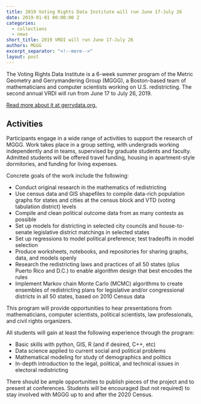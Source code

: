 ```yaml
---
title: 2019 Voting Rights Data Institute will run June 17-July 26
date: 2019-01-01 00:00:00 Z
categories:
  - collections
  - news
short_title: 2019 VRDI will run June 17-July 26
authors: MGGG
excerpt_separator: "<!--more-->"
layout: post
---
```


The Voting Rights Data Institute is a 6-week summer program of the Metric
Geometry and Gerrymandering Group (MGGG), a Boston-based team of mathematicians
and computer scientists working on U.S. redistricting. The second annual VRDI
will run from June 17 to July 26, 2019.

[Read more about it at gerrydata.org.](http://gerrydata.org/)

<!--more-->

## Activities

Participants engage in a wide range of activities to support the research of
MGGG. Work takes place in a group setting, with undergrads working independently
and in teams, supervised by graduate students and faculty. Admitted students
will be offered travel funding, housing in apartment-style dormitories, and
funding for living expenses.

Concrete goals of the work include the following:

- Conduct original research in the mathematics of redistricting
- Use census data and GIS shapefiles to compile data-rich population graphs for
  states and cities at the census block and VTD (voting tabulation district)
  levels
- Compile and clean political outcome data from as many contests as possible
- Set up models for districting in selected city councils and house-to-senate
  legislative district matchings in selected states
- Set up regressions to model political preference; test tradeoffs in model
  selection
- Produce worksheets, notebooks, and repositories for sharing graphs, data, and
  models openly
- Research the redistricting laws and practices of all 50 states (plus Puerto
  Rico and D.C.) to enable algorithm design that best encodes the rules
- Implement Markov chain Monte Carlo (MCMC) algorithms to create ensembles of
  redistricting plans for legislative and/or congressional districts in all 50
  states, based on 2010 Census data

This program will provide opportunities to hear presentations from
mathematicians, computer scientists, political scientists, law professionals,
and civil rights organizers.

All students will gain at least the following experience through the program:

- Basic skills with python, GIS, R (and if desired, C++, etc)
- Data science applied to current social and political problems
- Mathematical modeling for study of demographics and politics
- In-depth introduction to the legal, political, and technical issues in
  electoral redistricting

There should be ample opportunities to publish pieces of the project and to
present at conferences. Students will be encouraged (but not required) to stay
involved with MGGG up to and after the 2020 Census.

